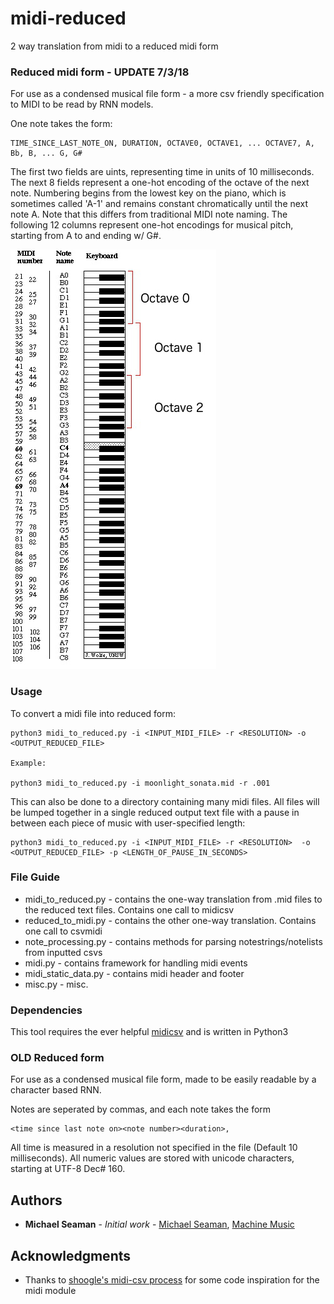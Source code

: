 # midi-reduced
2 way translation from midi to a reduced midi form

### Reduced midi form - UPDATE 7/3/18
For use as a condensed musical file form - a more csv friendly specification
to MIDI to be read by RNN models.

One note takes the form:
```
TIME_SINCE_LAST_NOTE_ON, DURATION, OCTAVE0, OCTAVE1, ... OCTAVE7, A, Bb, B, ... G, G#
```

The first two fields are uints, representing time in units of 10 milliseconds.
The next 8 fields represent a one-hot encoding of the octave of the next note.
Numbering begins from the lowest key on the piano, which is sometimes called
'A-1' and remains constant chromatically until the next note A. Note that this
differs from traditional MIDI note naming. The following 12 columns represent
one-hot encodings for musical pitch, starting from A to and ending w/ G#.

![Note Ordering](images/notes.jpg)


### Usage
To convert a midi file into reduced form:
```
python3 midi_to_reduced.py -i <INPUT_MIDI_FILE> -r <RESOLUTION> -o <OUTPUT_REDUCED_FILE>

Example:

python3 midi_to_reduced.py -i moonlight_sonata.mid -r .001
```

This can also be done to a directory containing many midi files. All files will be lumped together in a single reduced output text file with a pause in between each piece of music with user-specified length:
```
python3 midi_to_reduced.py -i <INPUT_MIDI_FILE> -r <RESOLUTION>  -o <OUTPUT_REDUCED_FILE> -p <LENGTH_OF_PAUSE_IN_SECONDS>

```
### File Guide
* midi_to_reduced.py - contains the one-way translation from .mid files to the
reduced text files. Contains one call to midicsv
* reduced_to_midi.py - contains the other one-way translation. Contains one call
to csvmidi
* note_processing.py - contains methods for parsing notestrings/notelists from
inputted csvs
* midi.py - contains framework for handling midi events
* midi_static_data.py - contains midi header and footer
* misc.py - misc.

### Dependencies

This tool requires the ever helpful [midicsv](http://www.fourmilab.ch/webtools/midicsv/) and is written in Python3

### OLD Reduced form
For use as a condensed musical file form, made to be easily readable by a
character based RNN.

Notes are seperated by commas, and each note takes the form
```
<time since last note on><note number><duration>,
```
All time is measured in a resolution not specified in the file (Default 10
  milliseconds). All numeric values are stored with unicode characters, starting
  at UTF-8 Dec# 160.

## Authors

* **Michael Seaman** - *Initial work* - [Michael Seaman](https://github.com/MichaelSeaman), [Machine Music](https://github.com/machine-music/)


## Acknowledgments

* Thanks to [shoogle's midi-csv process](https://github.com/shoogle/midicsv-process) for some code inspiration for the midi module
